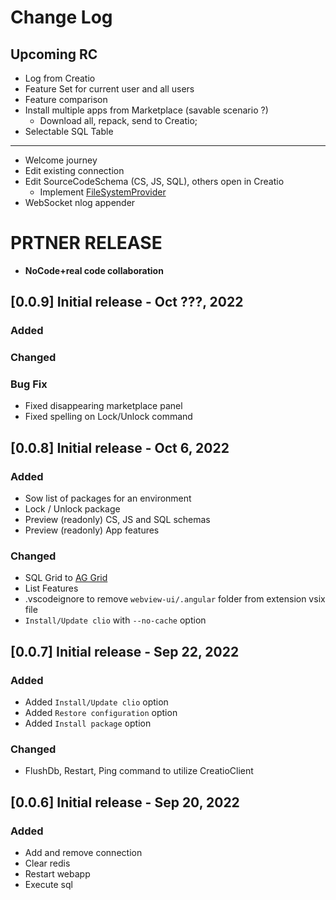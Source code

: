 # Change Log

## Upcoming RC

- Log from Creatio
- Feature Set for current user and all users
- Feature comparison
- Install multiple apps from Marketplace (savable scenario ?)
	- Download all, repack, send to Creatio;
- Selectable SQL Table
--- 
- Welcome journey
- Edit existing connection
- Edit SourceCodeSchema (CS, JS, SQL), others open in Creatio 
	- Implement [FileSystemProvider]
- WebSocket nlog appender

# PRTNER RELEASE

- **NoCode+real code collaboration**

## [0.0.9] Initial release  - Oct ???, 2022

### Added


### Changed


### Bug Fix

- Fixed disappearing marketplace panel
- Fixed spelling on Lock/Unlock command


## [0.0.8] Initial release  - Oct 6, 2022

### Added

- Sow list of packages for an environment
- Lock / Unlock package
- Preview (readonly) CS, JS and SQL schemas
- Preview (readonly) App features

### Changed

- SQL Grid to [AG Grid][ag-grid]
- List Features
- .vscodeignore to remove `webview-ui/.angular` folder from extension vsix file
- `Install/Update clio` with `--no-cache` option


## [0.0.7] Initial release  - Sep 22, 2022

### Added

- Added `Install/Update clio` option
- Added `Restore configuration` option
- Added `Install package` option

### Changed

- FlushDb, Restart, Ping command to utilize CreatioClient

## [0.0.6] Initial release  - Sep 20, 2022

### Added

- Add and remove connection
- Clear redis
- Restart webapp
- Execute sql

#
<!-- Named links -->
[ag-grid]:https://ag-grid.com
[FileSystemProvider]:https://code.visualstudio.com/api/references/vscode-api#FileSystemProvider